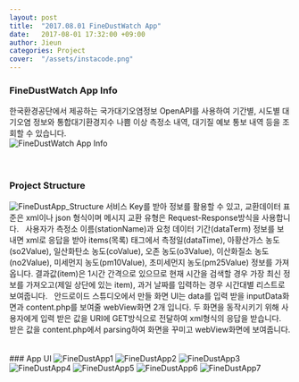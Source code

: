 ```yaml
---
layout: post
title:  "2017.08.01 FineDustWatch App"
date:   2017-08-01 17:32:00 +09:00
author: Jieun
categories: Project
cover:  "/assets/instacode.png"
---
```


### FineDustWatch App Info
한국환경공단에서 제공하는 국가대기오염정보 OpenAPI를 사용하여 기간별, 시도별 대기오염 정보와 통합대기환경지수 나쁨 이상 측정소 내역, 대기질 예보 통보 내역 등을 조회할 수 있습니다.
<br/>
<img src="/assets/2017_FineDustWatch/FineDustApp Screen.jpg" title="FineDustWatch App Info">
<br/>
<br/>
<br/>
### Project Structure
<img src="/assets/2017_FineDustWatch/FineDustApp_Structure.jpg" title="FineDustApp_Structure">
서비스 Key를 받아 정보를 활용할 수 있고, 교환데이터 표준은 xml이나 json 형식이며 메시지 교환 유형은 Request-Response방식을 사용합니다.
&nbsp;
사용자가 측정소 이름(stationName)과 요청 데이터 기간(dataTerm) 정보를 보내면 xml로 응답을 받아 items(목록) 태그에서 측정일(dataTime), 아황산가스 농도(so2Value), 일산화탄소 농도(coValue), 오존 농도(o3Value), 이산화질소 농도(no2Value), 미세먼지 농도(pm10Value), 초미세먼지 농도(pm25Value) 정보를 가져옵니다. 결과값(item)은 1시간 간격으로 있으므로 현재 시간을 검색할 경우 가장 최신 정보를 가져오고(제일 상단에 있는 item), 과거 날짜를 입력하는 경우 시간대별 리스트로 보여줍니다.
&nbsp;
안드로이드 스튜디오에서 만들 화면 UI는 data를 입력 받을 inputData화면과 content.php를 보여줄 webView화면 2개 입니다. 두 화면을 동작시키기 위해 사용자에게 입력 받은 값을 URI에 GET방식으로 전달하여 xml형식의 응답을 받습니다. 받은 값을 content.php에서 parsing하여 화면을 꾸미고 webView화면에 보여줍니다.
<br/>
<br/>
<br/>
### App UI
<img src="/assets/2017_FineDustWatch/FineDustApp1.png" title="FineDustApp1">
<img src="/assets/2017_FineDustWatch/FineDustApp2.png" title="FineDustApp2">
<img src="/assets/2017_FineDustWatch/FineDustApp3.png" title="FineDustApp3">
<img src="/assets/2017_FineDustWatch/FineDustApp4.png" title="FineDustApp4">
<img src="/assets/2017_FineDustWatch/FineDustApp5.png" title="FineDustApp5">
<img src="/assets/2017_FineDustWatch/FineDustApp6.png" title="FineDustApp6">
<img src="/assets/2017_FineDustWatch/FineDustApp7.png" title="FineDustApp7">

